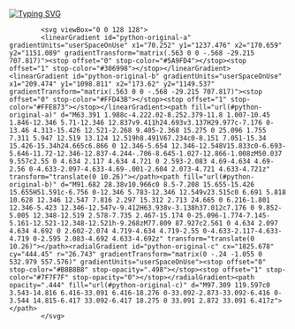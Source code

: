 [![Typing SVG](https://readme-typing-svg.herokuapp.com/?color=1E90FF&size=35&center=true&vCenter=true&width=1000&lines=HELLO,+My+name+is+Erick+Vinicius;I'm+27+years+old;I'm+from+Brazil;Data+Scientist;Be+Welcome!+:%29)](https://git.io/typing-svg)

            <svg viewBox="0 0 128 128">
            <linearGradient id="python-original-a" gradientUnits="userSpaceOnUse" x1="70.252" y1="1237.476" x2="170.659" y2="1151.089" gradientTransform="matrix(.563 0 0 -.568 -29.215 707.817)"><stop offset="0" stop-color="#5A9FD4"></stop><stop offset="1" stop-color="#306998"></stop></linearGradient><linearGradient id="python-original-b" gradientUnits="userSpaceOnUse" x1="209.474" y1="1098.811" x2="173.62" y2="1149.537" gradientTransform="matrix(.563 0 0 -.568 -29.215 707.817)"><stop offset="0" stop-color="#FFD43B"></stop><stop offset="1" stop-color="#FFE873"></stop></linearGradient><path fill="url(#python-original-a)" d="M63.391 1.988c-4.222.02-8.252.379-11.8 1.007-10.45 1.846-12.346 5.71-12.346 12.837v9.411h24.693v3.137H29.977c-7.176 0-13.46 4.313-15.426 12.521-2.268 9.405-2.368 15.275 0 25.096 1.755 7.311 5.947 12.519 13.124 12.519h8.491V67.234c0-8.151 7.051-15.34 15.426-15.34h24.665c6.866 0 12.346-5.654 12.346-12.548V15.833c0-6.693-5.646-11.72-12.346-12.837-4.244-.706-8.645-1.027-12.866-1.008zM50.037 9.557c2.55 0 4.634 2.117 4.634 4.721 0 2.593-2.083 4.69-4.634 4.69-2.56 0-4.633-2.097-4.633-4.69-.001-2.604 2.073-4.721 4.633-4.721z" transform="translate(0 10.26)"></path><path fill="url(#python-original-b)" d="M91.682 28.38v10.966c0 8.5-7.208 15.655-15.426 15.655H51.591c-6.756 0-12.346 5.783-12.346 12.549v23.515c0 6.691 5.818 10.628 12.346 12.547 7.816 2.297 15.312 2.713 24.665 0 6.216-1.801 12.346-5.423 12.346-12.547v-9.412H63.938v-3.138h37.012c7.176 0 9.852-5.005 12.348-12.519 2.578-7.735 2.467-15.174 0-25.096-1.774-7.145-5.161-12.521-12.348-12.521h-9.268zM77.809 87.927c2.561 0 4.634 2.097 4.634 4.692 0 2.602-2.074 4.719-4.634 4.719-2.55 0-4.633-2.117-4.633-4.719 0-2.595 2.083-4.692 4.633-4.692z" transform="translate(0 10.26)"></path><radialGradient id="python-original-c" cx="1825.678" cy="444.45" r="26.743" gradientTransform="matrix(0 -.24 -1.055 0 532.979 557.576)" gradientUnits="userSpaceOnUse"><stop offset="0" stop-color="#B8B8B8" stop-opacity=".498"></stop><stop offset="1" stop-color="#7F7F7F" stop-opacity="0"></stop></radialGradient><path opacity=".444" fill="url(#python-original-c)" d="M97.309 119.597c0 3.543-14.816 6.416-33.091 6.416-18.276 0-33.092-2.873-33.092-6.416 0-3.544 14.815-6.417 33.092-6.417 18.275 0 33.091 2.872 33.091 6.417z"></path>
            </svg>
          
<!---
RicckVinicius/RicckVinicius is a ✨ special ✨ repository because its `README.md` (this file) appears on your GitHub profile.
You can click the Preview link to take a look at your changes.
--->
